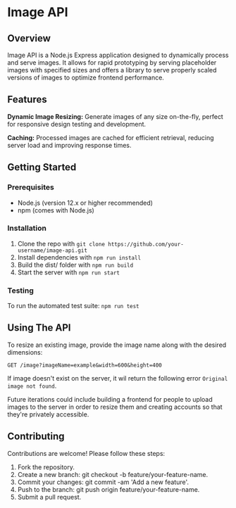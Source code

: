 # Image API

## Overview
Image API is a Node.js Express application designed to dynamically process and serve images. It allows for rapid prototyping by serving placeholder images with specified sizes and offers a library to serve properly scaled versions of images to optimize frontend performance.

## Features

**Dynamic Image Resizing:** Generate images of any size on-the-fly, perfect for responsive design testing and development.

**Caching:** Processed images are cached for efficient retrieval, reducing server load and improving response times.

## Getting Started

### Prerequisites

- Node.js (version 12.x or higher recommended)
- npm (comes with Node.js)

### Installation

1. Clone the repo with `git clone https://github.com/your-username/image-api.git`
2. Install dependencies with `npm run install`
3. Build the dist/ folder with `npm run build`
4. Start the server with `npm run start`

### Testing

To run the automated test suite: `npm run test`


## Using The API

To resize an existing image, provide the image name along with the desired dimensions:

```
GET /image?imageName=example&width=600&height=400
```

If image doesn't exist on the server, it wil return the following error `Original image not found`.

Future iterations could include building a frontend for people to upload images to the server in order to resize them and creating accounts so that they're privately accessible.

## Contributing

Contributions are welcome! Please follow these steps:

1. Fork the repository.
2. Create a new branch: git checkout -b feature/your-feature-name.
3. Commit your changes: git commit -am 'Add a new feature'.
4. Push to the branch: git push origin feature/your-feature-name.
5. Submit a pull request.
